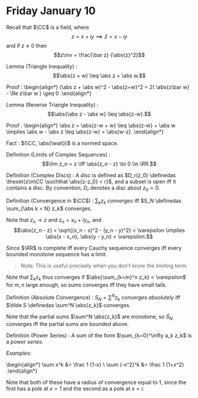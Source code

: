 # Friday January 10

Recall that $\CC$ is a field, where $$z = x + iy \implies \bar z = x - iy$$ and if $z\neq 0$ then $$z\inv = \frac{\bar z} {\abs{z}^2}$$

Lemma (Triangle Inequality)
: 	$$\abs{z + w} \leq \abs z + \abs w.$$

Proof
: 
	\begin{align*}
	(\abs z + \abs w)^2 - \abs{z+w}^2 = 2( \abs{z\bar w} - \Re z\bar w ) \geq 0
	.\end{align*}

Lemma (Reverse Triangle Inequality)
: $$\abs{\abs z - \abs w} \leq \abs{z-w}.$$

Proof
: 
	\begin{align*}
	\abs z = \abs{z-w + w} \leq \abs{z-w} + \abs w \implies \abs w - \abs z \leq \abs{z-w} = \abs{w-z}
	.\end{align*}

Fact
: $(\CC, \abs{\wait})$ is a normed space.

Definition (Limits of Complex Sequences)
: $$\lim z_n = z \iff \abs{z_n - z} \to 0 \in \RR.$$

Definition (Complex Discs)
: 	A *disc* is defined as $D_r(z_0) \definedas \theset{z\in\CC \suchthat \abs{z-z_0} < r}$, and a subset is open iff it contains a disc.
	By convention, $D_r$ denotes a disc about $z_0 = 0$.

Definition (Convergence in $\CC$)
: $\sum_k z_k$ *converges* iff $S_N \definedas \sum_{\abs k < N} z_k$ converges.

Note that $z_n \to z$ and $z_n = x_n + iy_n$, and $$\abs{z_n - z} = \sqrt{(x_n - x)^2 - (y_n - y)^2} < \varepsilon \implies \abs{x - x_n}, \abs{y - y_n} < \varepsilon.$$

Since $\RR$ is complete iff every Cauchy sequence converges iff every bounded monotone sequence has a limit.

> Note: This is useful precisely when you don't know the limiting term.

Note that $\sum_k z_k$ thus converges if $\abs{\sum_{k=m}^n z_k} < \varepsilon$ for $m, n$ large enough, so sums converges iff they have small tails.

Definition (Absolute Convergence)
: 	$S_N = \sum^N z_k$ *converges absolutely* iff $\tilde S \definedas \sum^N \abs{z_k}$ converges.

Note that the partial sums $\sum^N \abs{z_k}$ are monotone, so $\tilde S_N$ converges iff the partial sums are bounded above.

Definition (Power Series)
: 	A sum of the form $\sum_{k=0}^\infty a_k z_k$ is a *power series*.

*Examples*:

\begin{align*}
\sum x^k &= \frac 1 {1-x} \\
\sum (-x^2)^k &= \frac 1 {1+x^2}
.\end{align*}

Note that both of these have a radius of convergence equal to 1, since the first has a pole at $x=1$ and the second as a pole at $x = i$.
